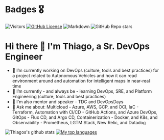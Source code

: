 <!--
**Tatosbeer/tatosbeer** is a ✨ _special_ ✨ repository because its `README.md` (this file) appears on your GitHub profile.

Here are some ideas to get you started:

- 🔭 I’m currently working on ...
- 🌱 I’m currently learning ...
- 👯 I’m looking to collaborate on ...
- 🤔 I’m looking for help with ...
- 💬 Ask me about ...
- 📫 How to reach me: ...
- 😄 Pronouns: ...
- ⚡ Fun fact: ...
-->
# Badges 🎖️

![Visitors](https://api.visitorbadge.io/api/visitors?path=https%3A%2F%2Fgithub.com%2Ftatosbeer%2Fbadges&label=repository%20visits&countColor=%230c7ebe&style=flat&labelStyle=none)
[![GitHub License](https://img.shields.io/github/license/tatosbeer/badges?color=blue)](https://github.com/tatosbeer/tatosbeer/blob/main/LICENSE)
![Markdown](https://img.shields.io/badge/Markdown-ffffff?style=flat&logo=markdown&logoColor=black)
![GitHub Repo stars](https://img.shields.io/github/stars/tatosbeer/badges)

# Hi there 👋 I'm Thiago, a Sr. DevOps Engineer

- 🔭 I’m currently working on DevOps (culture, tools and best practices) for a project related to Autonomous Vehicles and how it can read environment around and automation for intelligent maps in near-real time
- 🌱 I’m currently - and always be - learning DevOps, SRE, and Platform Engineering (culture, tools and best practices) 
- 🎤 I'm also mentor and speaker - TDC and DevOpsDays
- 💬 Ask me about: Multicloud - Azure, AWS, GCP, and OCI, IaC - Terraform, Automation with CI/CD - GitHub Actions, and Azure DevOps, GitOps - Flux CD, and Argo CD, Containerization - Docker, and K8s, and Observability - Prometheus, LGTM Stack, New Relic, and Datadog

![Thiagos's github stats](https://github-readme-stats.vercel.app/api?username=tatosbeer&show_icons=true&theme=tokyonight)
[![My top languages](https://github-readme-stats.vercel.app/api/top-langs/?username=tatosbeer&show_icons_&theme=tokyonight)](https://github.com/tatosbeer/github-readme-stats)



